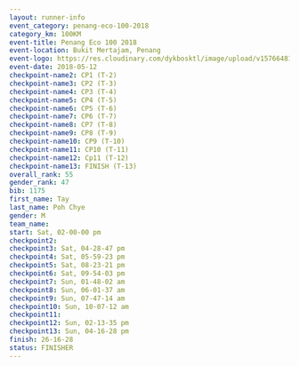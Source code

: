 ```yaml
--- 
layout: runner-info 
event_category: penang-eco-100-2018 
category_km: 100KM 
event-title: Penang Eco 100 2018 
event-location: Bukit Mertajam, Penang 
event-logo: https://res.cloudinary.com/dykbosktl/image/upload/v1576648106/Logo/Logo_lovxhg.jpg 
event-date: 2018-05-12 
checkpoint-name2: CP1 (T-2) 
checkpoint-name3: CP2 (T-3) 
checkpoint-name4: CP3 (T-4) 
checkpoint-name5: CP4 (T-5) 
checkpoint-name6: CP5 (T-6) 
checkpoint-name7: CP6 (T-7) 
checkpoint-name8: CP7 (T-8) 
checkpoint-name9: CP8 (T-9) 
checkpoint-name10: CP9 (T-10) 
checkpoint-name11: CP10 (T-11) 
checkpoint-name12: Cp11 (T-12) 
checkpoint-name13: FINISH (T-13) 
overall_rank: 55
gender_rank: 47
bib: 1175
first_name: Tay
last_name: Poh Chye
gender: M
team_name: 
start: Sat, 02-00-00 pm
checkpoint2: 
checkpoint3: Sat, 04-28-47 pm
checkpoint4: Sat, 05-59-23 pm
checkpoint5: Sat, 08-23-21 pm
checkpoint6: Sat, 09-54-03 pm
checkpoint7: Sun, 01-48-02 am
checkpoint8: Sun, 06-01-37 am
checkpoint9: Sun, 07-47-14 am
checkpoint10: Sun, 10-07-12 am
checkpoint11: 
checkpoint12: Sun, 02-13-35 pm
checkpoint13: Sun, 04-16-28 pm
finish: 26-16-28
status: FINISHER
--- 
```

